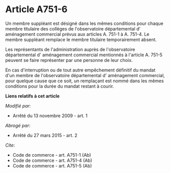 # Article A751-6

Un membre suppléant est désigné dans les mêmes conditions pour chaque membre titulaire des collèges de l'observatoire
départemental d' aménagement commercial prévus aux articles A. 751-1 à A. 751-4. Le membre suppléant remplace le membre
titulaire temporairement absent. 

Les représentants de l'administration auprès de l'observatoire départemental d' aménagement commercial mentionnés à l'article
A. 751-5 peuvent se faire représenter par une personne de leur choix. 

En cas d'interruption ou de tout autre empêchement définitif du mandat d'un membre de l'observatoire départemental d'
aménagement commercial, pour quelque cause que ce soit, un remplaçant est nommé dans les mêmes conditions pour la durée du
mandat restant à courir.

**Liens relatifs à cet article**

_Modifié par_:

  - Arrêté du 13 novembre 2009 - art. 1

_Abrogé par_:

  - Arrêté du 27 mars 2015 - art. 2

_Cite_:

  - Code de commerce - art. A751-1 (Ab)
  - Code de commerce - art. A751-4 (Ab)
  - Code de commerce - art. A751-5 (Ab)
